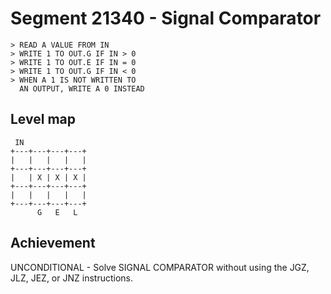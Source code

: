 # Segment 21340 - Signal Comparator

```
> READ A VALUE FROM IN
> WRITE 1 TO OUT.G IF IN > 0
> WRITE 1 TO OUT.E IF IN = 0
> WRITE 1 TO OUT.G IF IN < 0
> WHEN A 1 IS NOT WRITTEN TO
  AN OUTPUT, WRITE A 0 INSTEAD
```

## Level map

```
 IN
+---+---+---+---+
|   |   |   |   |
+---+---+---+---+
|   | X | X | X |
+---+---+---+---+
|   |   |   |   |
+---+---+---+---+
      G   E   L
```

## Achievement
UNCONDITIONAL - Solve SIGNAL COMPARATOR without using the JGZ, JLZ, JEZ, or JNZ instructions.

